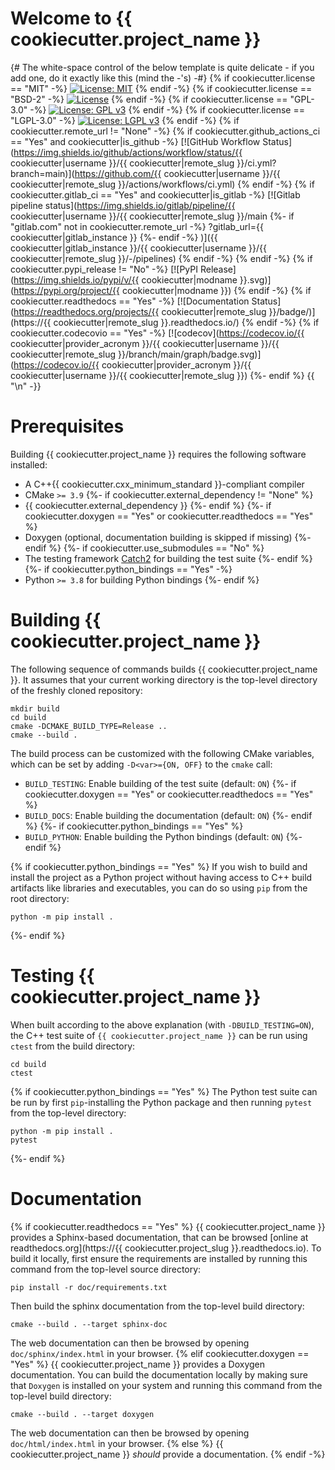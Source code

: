 # Welcome to {{ cookiecutter.project_name }}

{# The white-space control of the below template is quite delicate - if you add one, do it exactly like this (mind the -'s) -#}
{% if cookiecutter.license == "MIT" -%}
[![License: MIT](https://img.shields.io/badge/License-MIT-yellow.svg)](https://opensource.org/licenses/MIT)
{% endif -%}
{% if cookiecutter.license == "BSD-2" -%}
[![License](https://img.shields.io/badge/License-BSD%202--Clause-orange.svg)](https://opensource.org/licenses/BSD-2-Clause)
{% endif -%}
{% if cookiecutter.license == "GPL-3.0" -%}
[![License: GPL v3](https://img.shields.io/badge/License-GPLv3-blue.svg)](https://www.gnu.org/licenses/gpl-3.0)
{% endif -%}
{% if cookiecutter.license == "LGPL-3.0" -%}
[![License: LGPL v3](https://img.shields.io/badge/License-LGPL%20v3-blue.svg)](https://www.gnu.org/licenses/lgpl-3.0)
{% endif -%}
{% if cookiecutter.remote_url != "None" -%}
{% if cookiecutter.github_actions_ci == "Yes" and cookiecutter|is_github -%}
[![GitHub Workflow Status](https://img.shields.io/github/actions/workflow/status/{{ cookiecutter|username }}/{{ cookiecutter|remote_slug }}/ci.yml?branch=main)](https://github.com/{{ cookiecutter|username }}/{{ cookiecutter|remote_slug }}/actions/workflows/ci.yml)
{% endif -%}
{% if cookiecutter.gitlab_ci == "Yes" and cookiecutter|is_gitlab -%}
[![Gitlab pipeline status](https://img.shields.io/gitlab/pipeline/{{ cookiecutter|username }}/{{ cookiecutter|remote_slug }}/main
{%- if "gitlab.com" not in cookiecutter.remote_url -%}
?gitlab_url={{ cookiecutter|gitlab_instance }}
{%- endif -%}
)]({{ cookiecutter|gitlab_instance }}/{{ cookiecutter|username }}/{{ cookiecutter|remote_slug }}/-/pipelines)
{% endif -%}
{% endif -%}
{% if cookiecutter.pypi_release != "No" -%}
[![PyPI Release](https://img.shields.io/pypi/v/{{ cookiecutter|modname }}.svg)](https://pypi.org/project/{{ cookiecutter|modname }})
{% endif -%}
{% if cookiecutter.readthedocs == "Yes" -%}
[![Documentation Status](https://readthedocs.org/projects/{{ cookiecutter|remote_slug }}/badge/)](https://{{ cookiecutter|remote_slug }}.readthedocs.io/)
{% endif -%}
{% if cookiecutter.codecovio == "Yes" -%}
[![codecov](https://codecov.io/{{ cookiecutter|provider_acronym }}/{{ cookiecutter|username }}/{{ cookiecutter|remote_slug }}/branch/main/graph/badge.svg)](https://codecov.io/{{ cookiecutter|provider_acronym }}/{{ cookiecutter|username }}/{{ cookiecutter|remote_slug }})
{%- endif %}
{{ "\n" -}}
# Prerequisites

Building {{ cookiecutter.project_name }} requires the following software installed:

* A C++{{ cookiecutter.cxx_minimum_standard }}-compliant compiler
* CMake `>= 3.9`
{%- if cookiecutter.external_dependency != "None" %}
* {{ cookiecutter.external_dependency }}
{%- endif %}
{%- if cookiecutter.doxygen == "Yes" or cookiecutter.readthedocs == "Yes" %}
* Doxygen (optional, documentation building is skipped if missing)
{%- endif %}
{%- if cookiecutter.use_submodules == "No" %}
* The testing framework [Catch2](https://github.com/catchorg/Catch2) for building the test suite
{%- endif %}
{%- if cookiecutter.python_bindings == "Yes" -%}
* Python `>= 3.8` for building Python bindings
{%- endif %}

# Building {{ cookiecutter.project_name }}

The following sequence of commands builds {{ cookiecutter.project_name }}.
It assumes that your current working directory is the top-level directory
of the freshly cloned repository:

```
mkdir build
cd build
cmake -DCMAKE_BUILD_TYPE=Release ..
cmake --build .
```

The build process can be customized with the following CMake variables,
which can be set by adding `-D<var>={ON, OFF}` to the `cmake` call:

* `BUILD_TESTING`: Enable building of the test suite (default: `ON`)
{%- if cookiecutter.doxygen == "Yes" or cookiecutter.readthedocs == "Yes" %}
* `BUILD_DOCS`: Enable building the documentation (default: `ON`)
{%- endif %}
{%- if cookiecutter.python_bindings == "Yes" %}
* `BUILD_PYTHON`: Enable building the Python bindings (default: `ON`)
{%- endif %}

{% if cookiecutter.python_bindings == "Yes" %}
If you wish to build and install the project as a Python project without
having access to C++ build artifacts like libraries and executables, you
can do so using `pip` from the root directory:

```
python -m pip install .
```
{%- endif %}

# Testing {{ cookiecutter.project_name }}

When built according to the above explanation (with `-DBUILD_TESTING=ON`),
the C++ test suite of `{{ cookiecutter.project_name }}` can be run using
`ctest` from the build directory:

```
cd build
ctest
```
{% if cookiecutter.python_bindings == "Yes" %}
The Python test suite can be run by first `pip`-installing the Python package
and then running `pytest` from the top-level directory:

```
python -m pip install .
pytest
```
{%- endif %}

# Documentation
{% if cookiecutter.readthedocs == "Yes" %}
{{ cookiecutter.project_name }} provides a Sphinx-based documentation, that can
be browsed [online at readthedocs.org](https://{{ cookiecutter.project_slug }}.readthedocs.io).
To build it locally, first ensure the requirements are installed by running this command from the top-level source directory:

```
pip install -r doc/requirements.txt
```

Then build the sphinx documentation from the top-level build directory:

```
cmake --build . --target sphinx-doc
```

The web documentation can then be browsed by opening `doc/sphinx/index.html` in your browser.
{% elif cookiecutter.doxygen == "Yes" %}
{{ cookiecutter.project_name }} provides a Doxygen documentation. You can build
the documentation locally by making sure that `Doxygen` is installed on your system
and running this command from the top-level build directory:

```
cmake --build . --target doxygen
```

The web documentation can then be browsed by opening `doc/html/index.html` in your browser.
{% else %}
{{ cookiecutter.project_name }} *should* provide a documentation.
{% endif -%}
